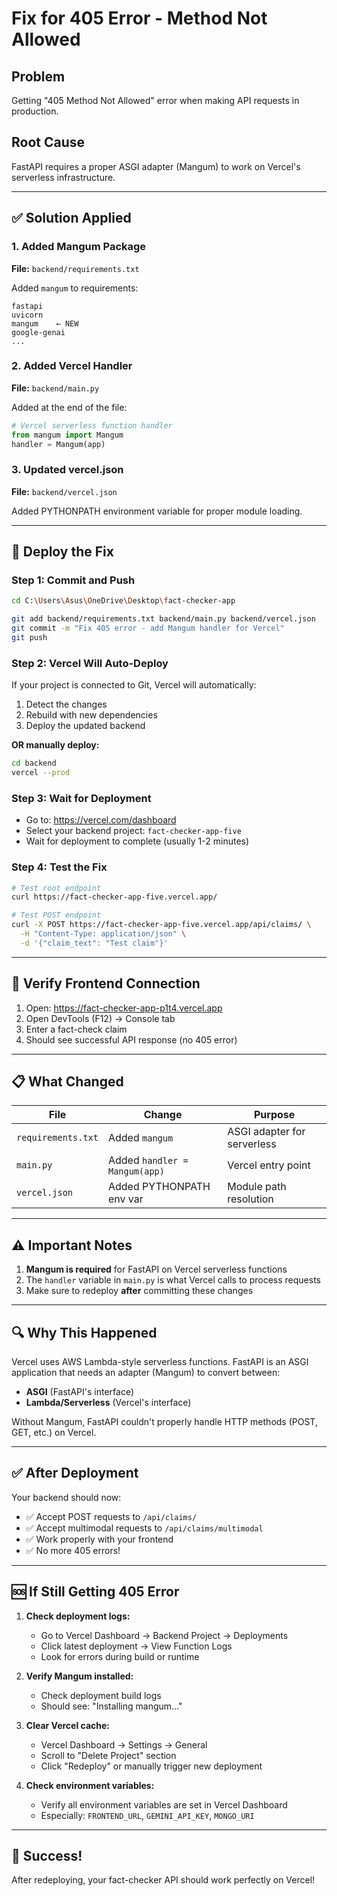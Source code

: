 # Fix for 405 Error - Method Not Allowed

## Problem
Getting "405 Method Not Allowed" error when making API requests in production.

## Root Cause
FastAPI requires a proper ASGI adapter (Mangum) to work on Vercel's serverless infrastructure.

---

## ✅ Solution Applied

### 1. Added Mangum Package
**File:** `backend/requirements.txt`

Added `mangum` to requirements:
```
fastapi
uvicorn
mangum    ← NEW
google-genai
...
```

### 2. Added Vercel Handler
**File:** `backend/main.py`

Added at the end of the file:
```python
# Vercel serverless function handler
from mangum import Mangum
handler = Mangum(app)
```

### 3. Updated vercel.json
**File:** `backend/vercel.json`

Added PYTHONPATH environment variable for proper module loading.

---

## 🚀 Deploy the Fix

### Step 1: Commit and Push
```bash
cd C:\Users\Asus\OneDrive\Desktop\fact-checker-app

git add backend/requirements.txt backend/main.py backend/vercel.json
git commit -m "Fix 405 error - add Mangum handler for Vercel"
git push
```

### Step 2: Vercel Will Auto-Deploy
If your project is connected to Git, Vercel will automatically:
1. Detect the changes
2. Rebuild with new dependencies
3. Deploy the updated backend

**OR manually deploy:**
```bash
cd backend
vercel --prod
```

### Step 3: Wait for Deployment
- Go to: https://vercel.com/dashboard
- Select your backend project: `fact-checker-app-five`
- Wait for deployment to complete (usually 1-2 minutes)

### Step 4: Test the Fix
```bash
# Test root endpoint
curl https://fact-checker-app-five.vercel.app/

# Test POST endpoint
curl -X POST https://fact-checker-app-five.vercel.app/api/claims/ \
  -H "Content-Type: application/json" \
  -d '{"claim_text": "Test claim"}'
```

---

## 🧪 Verify Frontend Connection

1. Open: https://fact-checker-app-p1t4.vercel.app
2. Open DevTools (F12) → Console tab
3. Enter a fact-check claim
4. Should see successful API response (no 405 error)

---

## 📋 What Changed

| File | Change | Purpose |
|------|--------|---------|
| `requirements.txt` | Added `mangum` | ASGI adapter for serverless |
| `main.py` | Added `handler = Mangum(app)` | Vercel entry point |
| `vercel.json` | Added PYTHONPATH env var | Module path resolution |

---

## ⚠️ Important Notes

1. **Mangum is required** for FastAPI on Vercel serverless functions
2. The `handler` variable in `main.py` is what Vercel calls to process requests
3. Make sure to redeploy **after** committing these changes

---

## 🔍 Why This Happened

Vercel uses AWS Lambda-style serverless functions. FastAPI is an ASGI application that needs an adapter (Mangum) to convert between:
- **ASGI** (FastAPI's interface)
- **Lambda/Serverless** (Vercel's interface)

Without Mangum, FastAPI couldn't properly handle HTTP methods (POST, GET, etc.) on Vercel.

---

## ✅ After Deployment

Your backend should now:
- ✅ Accept POST requests to `/api/claims/`
- ✅ Accept multimodal requests to `/api/claims/multimodal`
- ✅ Work properly with your frontend
- ✅ No more 405 errors!

---

## 🆘 If Still Getting 405 Error

1. **Check deployment logs:**
   - Go to Vercel Dashboard → Backend Project → Deployments
   - Click latest deployment → View Function Logs
   - Look for errors during build or runtime

2. **Verify Mangum installed:**
   - Check deployment build logs
   - Should see: "Installing mangum..."

3. **Clear Vercel cache:**
   - Vercel Dashboard → Settings → General
   - Scroll to "Delete Project" section
   - Click "Redeploy" or manually trigger new deployment

4. **Check environment variables:**
   - Verify all environment variables are set in Vercel Dashboard
   - Especially: `FRONTEND_URL`, `GEMINI_API_KEY`, `MONGO_URI`

---

## 🎉 Success!

After redeploying, your fact-checker API should work perfectly on Vercel!
